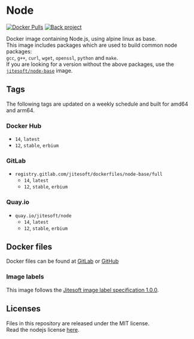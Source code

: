 # Node

[![Docker Pulls](https://img.shields.io/docker/pulls/jitesoft/node.svg)](https://cloud.docker.com/u/jitesoft/repository/docker/jitesoft/node)
[![Back project](https://img.shields.io/badge/Open%20Collective-Tip%20the%20devs!-blue.svg)](https://opencollective.com/jitesoft-open-source)

Docker image containing Node.js, using alpine linux as base.  
This image includes packages which are used to build common node packages:  
`gcc`, `g++`, `curl`, `wget`, `openssl`, `python` and `make`.  
If you are looking for a version without the above packages, use the [`jitesoft/node-base`](https://hub.docker.com/repository/docker/jitesoft/node-base) image.

## Tags

The following tags are updated on a weekly schedule and built for amd64 and arm64.

### Docker Hub

* `14`, `latest`
* `12`, `stable`, `erbium`

### GitLab

* `registry.gitlab.com/jitesoft/dockerfiles/node-base/full`
    * `14`, `latest`
    * `12`, `stable`, `erbium`

### Quay.io

* `quay.io/jitesoft/node`
    * `14`, `latest`
    * `12`, `stable`, `erbium`

## Docker files

Docker files can be found at  [GitLab](https://gitlab.com/jitesoft/dockerfiles/node-base) or [GitHub](https://github.com/jitesoft/docker-node-base)

### Image labels

This image follows the [Jitesoft image label specification 1.0.0](https://gitlab.com/snippets/1866155).

## Licenses

Files in this repository are released under the MIT license.  
Read the nodejs license [here](https://github.com/nodejs/node/blob/master/LICENSE).  
